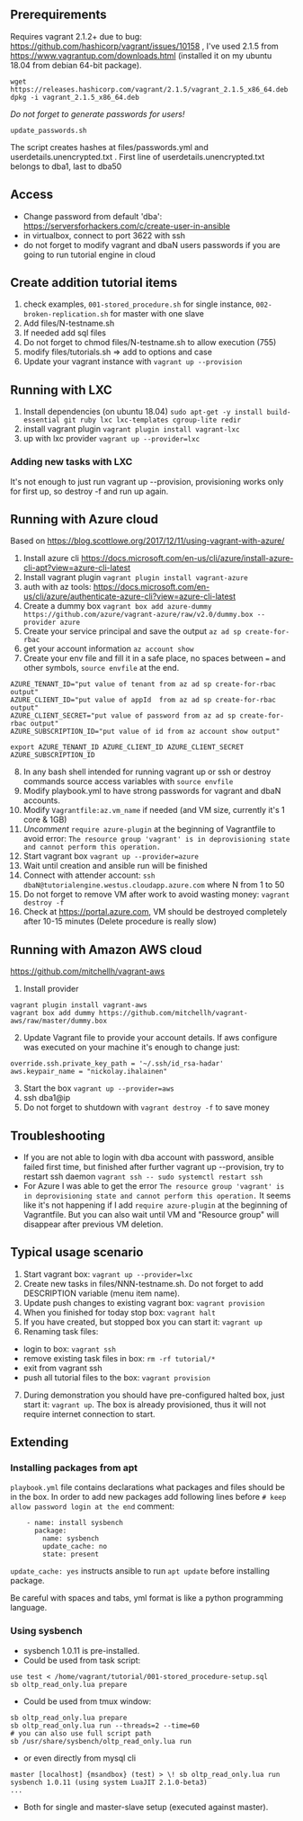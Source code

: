 ## Prerequirements
Requires vagrant 2.1.2+ due to bug: https://github.com/hashicorp/vagrant/issues/10158 , I've used 2.1.5 from https://www.vagrantup.com/downloads.html (installed it on my ubuntu 18.04 from debian 64-bit package).
```
wget https://releases.hashicorp.com/vagrant/2.1.5/vagrant_2.1.5_x86_64.deb
dpkg -i vagrant_2.1.5_x86_64.deb
```

*Do not forget to generate passwords for users!*
```
update_passwords.sh
```
The script creates hashes at files/passwords.yml and userdetails.unencrypted.txt . First line of userdetails.unencrypted.txt belongs to dba1, last to dba50

## Access
* Change password from default 'dba': https://serversforhackers.com/c/create-user-in-ansible
* in virtualbox, connect to port 3622 with ssh
* do not forget to modify vagrant and dbaN users passwords if you are going to run tutorial engine in cloud

## Create addition tutorial items
1. check examples, `001-stored_procedure.sh` for single instance, `002-broken-replication.sh` for master with one slave
2. Add files/N-testname.sh
3. If needed add sql files
4. Do not forget to chmod files/N-testname.sh to allow execution (755)
5. modify files/tutorials.sh => add to options and case
6. Update your vagrant instance with `vagrant up --provision`


## Running with LXC
1. Install dependencies (on ubuntu 18.04)
`sudo apt-get -y install build-essential git ruby lxc lxc-templates cgroup-lite redir`
2. install vagrant plugin
`vagrant plugin install vagrant-lxc`
3. up with lxc provider
`vagrant up --provider=lxc`

### Adding new tasks with LXC
It's not enough to just run vagrant up --provision, provisioning works only for first up, so destroy -f and run up again.

## Running with Azure cloud
Based on https://blog.scottlowe.org/2017/12/11/using-vagrant-with-azure/
1. Install azure cli https://docs.microsoft.com/en-us/cli/azure/install-azure-cli-apt?view=azure-cli-latest
2. Install vagrant plugin
`vagrant plugin install vagrant-azure`
3. auth with az tools: https://docs.microsoft.com/en-us/cli/azure/authenticate-azure-cli?view=azure-cli-latest
4. Create a dummy box
`vagrant box add azure-dummy https://github.com/azure/vagrant-azure/raw/v2.0/dummy.box --provider azure`
5. Create your service principal and save the output
`az ad sp create-for-rbac`
6. get your account information
`az account show`
7. Create your env file and fill it in a safe place, no spaces between `=` and other symbols, `source envfile` at the end.
```
AZURE_TENANT_ID="put value of tenant from az ad sp create-for-rbac output"
AZURE_CLIENT_ID="put value of appId  from az ad sp create-for-rbac output"
AZURE_CLIENT_SECRET="put value of password from az ad sp create-for-rbac output"
AZURE_SUBSCRIPTION_ID="put value of id from az account show output"

export AZURE_TENANT_ID AZURE_CLIENT_ID AZURE_CLIENT_SECRET AZURE_SUBSCRIPTION_ID
```
8. In any bash shell intended for running vagrant up or ssh or destroy commands source access variables with `source envfile`
9. Modify playbook.yml to have strong passwords for vagrant and dbaN accounts.
10. Modify `Vagrantfile:az.vm_name` if needed (and VM size, currently it's 1 core & 1GB)
11. *Uncomment* `require azure-plugin` at the beginning of Vagrantfile to avoid error:
`The resource group 'vagrant' is in deprovisioning state and cannot perform this operation.`
12. Start vagrant box
`vagrant up --provider=azure`
13. Wait until creation and ansible run will be finished
14. Connect with attender account: `ssh dbaN@tutorialengine.westus.cloudapp.azure.com` where N from 1 to 50
15. Do not forget to remove VM after work to avoid wasting money: `vagrant destroy -f`
16. Check at https://portal.azure.com, VM should be destroyed completely after 10-15 minutes (Delete procedure is really slow)

## Running with Amazon AWS cloud
https://github.com/mitchellh/vagrant-aws
1. Install provider
```
vagrant plugin install vagrant-aws
vagrant box add dummy https://github.com/mitchellh/vagrant-aws/raw/master/dummy.box
```
2. Update Vagrant file to provide your account details. If aws configure was executed on your machine it's enough to change just:
```
override.ssh.private_key_path = '~/.ssh/id_rsa-hadar'
aws.keypair_name = "nickolay.ihalainen"
```
3. Start the box `vagrant up --provider=aws`
4. ssh dba1@ip
5. Do not forget to shutdown with `vagrant destroy -f` to save money


## Troubleshooting
* If you are not able to login with dba account with password, ansible failed first time, but finished after further vagrant up --provision, try to restart ssh daemon
`vagrant ssh -- sudo systemctl restart ssh`
* For Azure I was able to get the error `The resource group 'vagrant' is in deprovisioning state and cannot perform this operation.`
It seems like it's not happening if I add `require azure-plugin` at the beginning of Vagrantfile. But you can also wait until VM and "Resource group" will disappear after previous VM deletion.

## Typical usage scenario
1. Start vagrant box: `vagrant up --provider=lxc`
2. Create new tasks in files/NNN-testname.sh. Do not forget to add DESCRIPTION variable (menu item name).
3. Update push changes to existing vagrant box: `vagrant provision`
4. When you finished for today stop box: `vagrant halt`
5. If you have created, but stopped box you can start it: `vagrant up`
6. Renaming task files:
  * login to box: `vagrant ssh`
  * remove existing task files in box: `rm -rf tutorial/*`
  * exit from vagrant ssh
  * push all tutorial files to the box: `vagrant provision`
7. During demonstration you should have pre-configured halted box, just start it: `vagrant up`. The box is already provisioned, thus it will not require internet connection to start.

## Extending
### Installing packages from apt
`playbook.yml` file contains declarations what packages and files should be in the box. In order to add new packages add following lines before `# keep allow password login at the end` comment:
```
    - name: install sysbench
      package:
        name: sysbench
        update_cache: no
        state: present
```
`update_cache: yes` instructs ansible to run `apt update` before installing package.

Be careful with spaces and tabs, yml format is like a python programming language.

### Using sysbench
* sysbench 1.0.11 is pre-installed.
* Could be used from task script:
```
use test < /home/vagrant/tutorial/001-stored_procedure-setup.sql
sb oltp_read_only.lua prepare
```
* Could be used from tmux window:
```
sb oltp_read_only.lua prepare
sb oltp_read_only.lua run --threads=2 --time=60
# you can also use full script path
sb /usr/share/sysbench/oltp_read_only.lua run
```
* or even directly from mysql cli
```
master [localhost] {msandbox} (test) > \! sb oltp_read_only.lua run
sysbench 1.0.11 (using system LuaJIT 2.1.0-beta3)
...
```
* Both for single and master-slave setup (executed against master).

